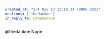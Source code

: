 ```yaml
---
created_at: "Sat Nov 13 13:16:34 +0000 2021"
mentions: ['thedankoe']
in_reply_to: @thedankoe
---
```


@thedankoe Nope